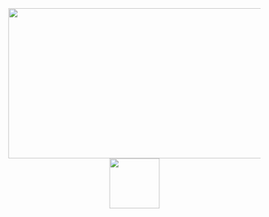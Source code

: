 <div align="center"> 
  <img src="https://media.giphy.com/media/xT0Gqn9yuw8hnPGn5K/giphy.gif" width="600" height="300"/>
</div>

<div id="header" align="center">
<img src="https://media.giphy.com/media/l1J3E12XkLxhDRfXi/giphy.gif" width="100"/></div>

